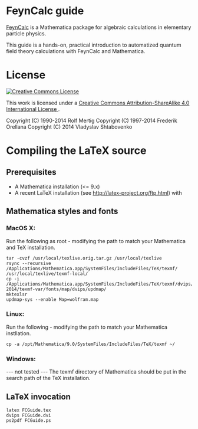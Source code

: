 # FeynCalc guide

<a href="http://feyncalc.org/">FeynCalc</a> is a Mathematica package for algebraic calculations in
elementary particle physics.

This guide is a hands-on, practical introduction to automatized 
quantum field theory calculations with FeynCalc and Mathematica.

# License

<a rel="license" href="http://creativecommons.org/licenses/by-sa/4.0/">
<img alt="Creative Commons License" style="border-width:0" src="https://i.creativecommons.org/l/by-sa/4.0/88x31.png" />
</a>

This work is licensed under a
<a rel="license" href="http://creativecommons.org/licenses/by-sa/4.0/">
Creative Commons Attribution-ShareAlike 4.0 International License
</a>.

Copyright (C) 1990-2014 Rolf Mertig
Copyright (C) 1997-2014 Frederik Orellana
Copyright (C) 2014      Vladyslav Shtabovenko

# Compiling the LaTeX source

## Prerequisites

- A Mathematica installation (<= 9.x)
- A recent LaTeX installation (see http://latex-project.org/ftp.html) with 

## Mathematica styles and fonts

### MacOS X:

Run the following as root - modifying the path to match your Mathematica and TeX installation.

	tar -cvzf /usr/local/texlive.orig.tar.gz /usr/local/texlive
	rsync --recursive /Applications/Mathematica.app/SystemFiles/IncludeFiles/TeX/texmf/ /usr/local/texlive/texmf-local/
	cp -i /Applications/Mathematica.app/SystemFiles/IncludeFiles/TeX/texmf/dvips/config/wolfram.map 2014/texmf-var/fonts/map/dvips/updmap/
	mktexlsr
	updmap-sys --enable Map=wolfram.map

### Linux:

Run the following - modifying the path to match your Mathematica instllation.

	cp -a /opt/Mathematica/9.0/SystemFiles/IncludeFiles/TeX/texmf ~/

### Windows:

--- not tested ---
The texmf directory of Mathematica should be put in the search path of the TeX installation.

## LaTeX invocation

	latex FCGuide.tex
	dvips FCGuide.dvi
	ps2pdf FCGuide.ps

